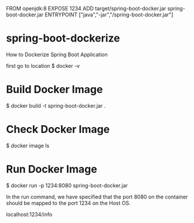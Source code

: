 FROM openjdk:8
EXPOSE 1234
ADD target/spring-boot-docker.jar spring-boot-docker.jar 
ENTRYPOINT ["java","-jar","/spring-boot-docker.jar"]


# spring-boot-dockerize
How to Dockerize Spring Boot Application 

first go to location 
$ docker -v


# Build Docker Image 
$ docker build -t spring-boot-docker.jar .

# Check Docker Image 
$ docker image ls

# Run Docker Image 
$ docker run -p 1234:8080 spring-boot-docker.jar

In the run command, we have specified that the port 8080 on the container should be mapped to the port 1234 on the Host OS.

localhost:1234/info
